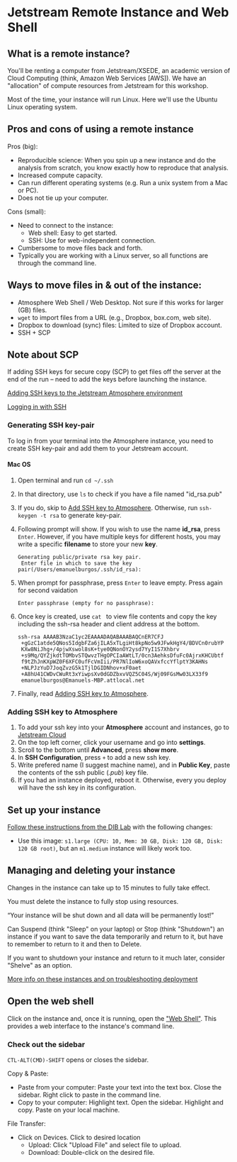 # Jetstream Remote Instance and Web Shell

## What is a remote instance?

You'll be renting a computer from Jetstream/XSEDE, an academic version of Cloud Computing (think, Amazon Web Services [AWS]). We have an "allocation" of compute resources from Jetstream for this workshop.

Most of the time, your instance will run Linux. Here we'll use the Ubuntu Linux operating system.

## Pros and cons of using a remote instance

Pros (big):
- Reproducible science: When you spin up a new instance and do the analysis from scratch, you know exactly how to reproduce that analysis.
- Increased compute capacity.
- Can run different operating systems (e.g. Run a unix system from a Mac or PC).
- Does not tie up your computer.

Cons (small):
- Need to connect to the instance:
    - Web shell: Easy to get started.
    - SSH: Use for web-independent connection.
- Cumbersome to move files back and forth.
- Typically you are working with a Linux server, so all functions are through the command line.


## Ways to move files in & out of the instance:

- Atmosphere Web Shell / Web Desktop. Not sure if this works for larger (GB) files.
- `wget` to import files from a URL (e.g., Dropbox, box.com, web site).
- Dropbox to download (sync) files: Limited to size of Dropbox account.
- SSH + SCP


## Note about SCP

If adding SSH keys for secure copy (SCP) to get files off the server at the end of the run – need to add the keys before launching the instance.

[Adding SSH keys to the Jetstream Atmosphere environment](https://iujetstream.atlassian.net/wiki/spaces/JWT/pages/17465474/Adding+SSH+keys+to+the+Jetstream+Atmosphere+environment)

[Logging in with SSH](https://iujetstream.atlassian.net/wiki/spaces/JWT/pages/17465502/Logging+in+with+SSH)

### Generating SSH key-pair

To log in from your terminal into the Atmosphere instance, you need to create SSH key-pair and add them to your Jetstream account.

#### Mac OS

1. Open terminal and run ```cd ~/.ssh```
2. In that directory, use ```ls``` to check if you have a file named "id_rsa.pub"
3. If you do, skip to [Add SSH key to Atmosphere](#adding-ssh-key-to-atmosphere). Otherwise, run ```ssh-keygen -t rsa``` to generate key-pair.
4. Following prompt will show. If you wish to use the name **id_rsa**, press ```Enter```. However, if you have multiple keys for different hosts, you may write a specific **filename** to store your new **key**.

    <pre><code>Generating public/private rsa key pair.
    Enter file in which to save the key pair(/Users/emanuelburgos/.ssh/id_rsa): </pre></code>
5. When prompt for passphrase, press ```Enter``` to leave empty. Press again for second vaidation
    <pre><code>Enter passphrase (empty for no passphrase):</pre></code>
6. Once key is created, use ```cat ``` to view file contents and copy the key including the ssh-rsa header and client address at the bottom.
    <pre><code>ssh-rsa AAAAB3NzaC1yc2EAAAADAQABAAABAQCnER7CFJ
    +gGzC1atde5QNos5IdgbFZa6jILA5xTLgiHt8kpNo5w9JFwkHgY4/BDVCn0rubYP
    KXw8NiJhg+/4pjwXswol8sK+tye0QNonOY2ysd7YyI1S7Xhbrv
    +s9Mq/QYZjkdtTOMbvSTQwvzTHgOPCIaAWtLT/0cn3AehksDfuFc0AjrxKHCUbtf
    f9tZhJnKXpWZ0F6XFC0ufFcVmIii/PR7NlIoW6xoQAVxfccYflptY3KAHNs
    +NLPJzYuD7JoqZvzG5k1TjlDGIDNhov+xF0aet
    +A8hU41CWDvCWuRt3xYiwpsXv0dGDZbxvVQZ5C04S/Wj09FGsMw03LX33f9 
    emanuelburgos@Emanuels-MBP.attlocal.net </pre></code>
7. Finally, read [Adding SSH key to Atmosphere](#adding-ssh-key-to-atmosphere).

### Adding SSH key to Atmosphere

1. To add your ssh key into your **Atmosphere** account and instances, go to [Jetstream Cloud](https://use.jetstream-cloud.org)
2. On the top left corner, click your username and go into **settings**.
3. Scroll to the bottom until **Advanced**, press **show more**.
4. In **SSH Configuration**, press ```+``` to add a new ssh key.
5. Write prefered name (I suggest machine name), and in **Public Key**, paste the contents of the ssh public (*.pub*) key file.
6. If you had an instance deployed, reboot it. Otherwise, every you deploy will have the ssh key in its configuration.


## Set up your instance

[Follow these instructions from the DIB Lab](https://2017-dibsi-metagenomics.readthedocs.io/en/latest/jetstream/boot.html) with the following changes:
- Use this image: `s1.large (CPU: 10, Mem: 30 GB, Disk: 120 GB, Disk: 120 GB root)`, but an `m1.medium` instance will likely work too.


## Managing and deleting your instance

Changes in the instance can take up to 15 minutes to fully take effect.

You must delete the instance to fully stop using resources.

“Your instance will be shut down and all data will be permanently lost!”

Can Suspend (think "Sleep" on your laptop) or Stop (think "Shutdown") an instance if you want to save the data temporarily and return to it, but have to remember to return to it and then to Delete.

If you want to shutdown your instance and return to it much later, consider "Shelve" as an option.

[More info on these instances and on troubleshooting deployment](https://iujetstream.atlassian.net/wiki/display/JWT/Instance+management+actions)


## Open the web shell

Click on the instance and, once it is running, open the ["Web Shell"](https://calvinmclean.github.io/atmosphere-guides/guacamole_user_guide.html). This provides a web interface to the instance's command line.


### Check out the sidebar

`CTL-ALT(CMD)-SHIFT` opens or closes the sidebar.

Copy & Paste:
- Paste from your computer: Paste your text into the text box. Close the sidebar. Right click to paste in the command line.
- Copy to your computer: Highlight text. Open the sidebar. Highlight and copy. Paste on your local machine.

File Transfer:
- Click on Devices. Click to desired location
    - Upload: Click "Upload File" and select file to upload.
    - Download: Double-click on the desired file.
